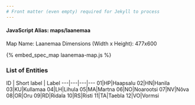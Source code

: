 ```yaml
---
# Front matter (even empty) required for Jekyll to process
---
```


#### JavaScript Alias: maps/laanemaa

Map Name: Laanemaa
Dimensions (Width x Height): 477x600



{% embed_spec_map laanemaa-map.js %}

### List of Entities

ID | Short label | Label
---|---|---|---
01|HP|Haapsalu
02|HN|Hanila
03|KU|Kullamaa
04|LH|Lihula
05|MA|Martna
06|NO|Noarootsi
07|NV|Nõva
08|OR|Oru
09|RD|Ridala
10|RS|Risti
11|TA|Taebla
12|VO|Vormsi

